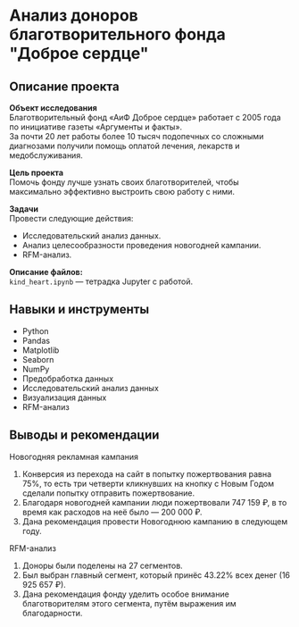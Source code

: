 # Анализ доноров благотворительного фонда "Доброе сердце"

## Описание проекта

**Объект исследования**\
Благотворительный фонд «АиФ Доброе сердце» работает с $2005$ года по инициативе газеты «Аргументы и факты».\
За почти $20$ лет работы более $10$ тысяч подопечных со сложными диагнозами получили помощь оплатой лечения, лекарств и медобслуживания.

**Цель проекта**\
Помочь фонду лучше узнать своих благотворителей, чтобы максимально эффективно выстроить свою работу с ними.

**Задачи**\
Провести следующие действия:
* Исследовательский анализ данных.
* Анализ целесообразности проведения новогодней кампании.
* RFM-анализ.

**Описание файлов:** \
`kind_heart.ipynb` — тетрадка Jupyter с работой.

## Навыки и инструменты
* Python
* Pandas
* Matplotlib
* Seaborn
* NumPy
* Предобработка данных
* Исследовательский анализ данных
* Визуализация данных
* RFM-анализ

## Выводы и рекомендации
Новогодняя рекламная кампания
1. Конверсия из перехода на сайт в попытку пожертвования равна $75\%$, то есть три четверти кликнувших на кнопку с Новым Годом сделали попытку отправить пожертвование.
2. Благодаря новогодней кампании люди пожертвовали $747$ $159$ ₽, в то время как расходов на неё было — $200$ $000$ ₽.
3. Дана рекомендация провести Новогоднюю кампанию в следующем году.

RFM-анализ
1. Доноры были поделены на $27$ сегментов.
2. Был выбран главный сегмент, который принёс $43.22$\% всех денег ($16$ $925$ $657$ ₽).
3. Дана рекомендация фонду уделить особое внимание благотворителям этого сегмента, путём выражения им благодарности. 
